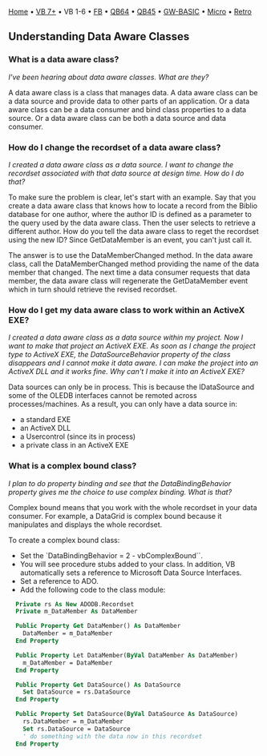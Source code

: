 [Home](https://gotbasic.com) • [VB 7+](vb.md) • VB 1-6 • [FB](freebasic.md) • [QB64](qb64.md) • [QB45](qb.md) • [GW-BASIC](gw-basic.md) • [Micro](micro.md) • [Retro](retro.md)

## Understanding Data Aware Classes

### What is a data aware class?

*I've been hearing about data aware classes. What are they?*

A data aware class is a class that manages data. A data aware class can be a data source and provide data to other parts of an application. Or a data aware class can be a data consumer and bind class properties to a data source. Or a data aware class can be both a data source and data consumer.

### How do I change the recordset of a data aware class?

*I created a data aware class as a data source. I want to change the recordset associated with that data source at design time. How do I do that?*

To make sure the problem is clear, let's start with an example. Say that you create a data aware class that knows how to locate a record from the Biblio database for one author, where the author ID is defined as a parameter to the query used by the data aware class. Then the user selects to retrieve a different author. How do you tell the data aware class to reget the recordset using the new ID? Since GetDataMember is an event, you can't just call it.

The answer is to use the DataMemberChanged method. In the data aware class, call the DataMemberChanged method providing the name of the data member that changed. The next time a data consumer requests that data member, the data aware class will regenerate the GetDataMember event which in turn should retrieve the revised recordset.

### How do I get my data aware class to work within an ActiveX EXE?

*I created a data aware class as a data source within my project. Now I want to make that project an ActiveX EXE. As soon as I change the project type to ActiveX EXE, the DataSourceBehavior property of the class disappears and I cannot make it data aware. I can make the project into an ActiveX DLL and it works fine. Why can't I make it into an ActiveX EXE?*

Data sources can only be in process. This is because the IDataSource and some of the OLEDB interfaces cannot be remoted across processes/machines. As a result, you can only have a data source in:

* a standard EXE
* an ActiveX DLL
* a Usercontrol (since its in process)
* a private class in an ActiveX EXE

### What is a complex bound class?

*I plan to do property binding and see that the DataBindingBehavior property gives me the choice to use complex binding. What is that?*

Complex bound means that you work with the whole recordset in your data consumer. For example, a DataGrid is complex bound because it manipulates and displays the whole recordset.

To create a complex bound class:

* Set the `DataBindingBehavior = 2 - vbComplexBound``.
* You will see procedure stubs added to your class. In addition, VB automatically sets a reference to Microsoft Data Source Interfaces.
* Set a reference to ADO.
* Add the following code to the class module:

```vb
  Private rs As New ADODB.Recordset
  Private m_DataMember As DataMember

  Public Property Get DataMember() As DataMember
    DataMember = m_DataMember
  End Property

  Public Property Let DataMember(ByVal DataMember As DataMember)
    m_DataMember = DataMember
  End Property

  Public Property Get DataSource() As DataSource
    Set DataSource = rs.DataSource
  End Property

  Public Property Set DataSource(ByVal DataSource As DataSource)
    rs.DataMember = m_DataMember
    Set rs.DataSource = DataSource
    ' do something with the data now in this recordset
  End Property
```
